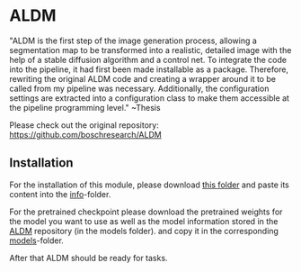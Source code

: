 # ALDM

"ALDM is the first step of the image generation process, allowing a segmentation map to be transformed into a realistic, 
detailed image with the help of a stable diffusion algorithm and a control net. To integrate the code into the pipeline, 
it had first been made installable as a package. Therefore, rewriting the original ALDM code and creating a wrapper 
around it to be called from my pipeline was necessary. Additionally, the configuration settings are extracted into a 
configuration class to make them accessible at the pipeline programming level." ~Thesis

Please check out the original repository:
https://github.com/boschresearch/ALDM

## Installation

For the installation of this module, please download 
[this folder](https://github.com/boschresearch/ALDM/tree/main/dataloader) and paste its content into the 
[info](..%2F..%2Fdata%2Finfo)-folder.

For the pretrained checkpoint please download the pretrained weights for the model you want to use as well as the model 
information stored in the [ALDM](https://github.com/boschresearch/ALDM) repository (in the models folder).
and copy it in the corresponding [models](..%2F..%2Fdata%2Fmodels)-folder.

After that ALDM should be ready for tasks.
